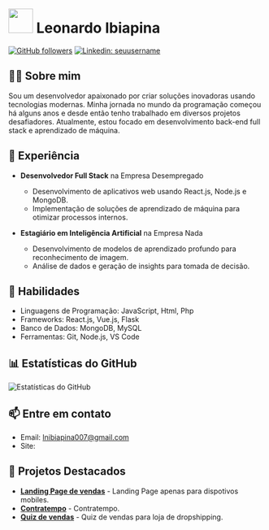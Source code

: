 # <img src="https://github.com/leoibiap.png" width="48"> Leonardo Ibiapina

[![GitHub followers](https://img.shields.io/github/followers/leoibiap?label=Follow&style=social)](https://github.com/leoibiap)
[![Linkedin: seuusername](https://img.shields.io/badge/-Leonardo%20Ibiapina-blue?style=flat-square&logo=Linkedin&logoColor=white&link=https://www.linkedin.com/in/leonardo-ibiapina-852265217)](https://www.linkedin.com/in/leonardo-ibiapina-852265217)

## 👨‍💻 Sobre mim

Sou um desenvolvedor apaixonado por criar soluções inovadoras usando tecnologias modernas. Minha jornada no mundo da programação começou há alguns anos e desde então tenho trabalhado em diversos projetos desafiadores. Atualmente, estou focado em desenvolvimento back-end full stack e aprendizado de máquina.

## 💼 Experiência

- **Desenvolvedor Full Stack** na Empresa Desempregado
  - Desenvolvimento de aplicativos web usando React.js, Node.js e MongoDB.
  - Implementação de soluções de aprendizado de máquina para otimizar processos internos.

- **Estagiário em Inteligência Artificial** na Empresa Nada
  - Desenvolvimento de modelos de aprendizado profundo para reconhecimento de imagem.
  - Análise de dados e geração de insights para tomada de decisão.

## 🚀 Habilidades

- Linguagens de Programação: JavaScript, Html, Php
- Frameworks: React.js, Vue.js, Flask
- Banco de Dados: MongoDB, MySQL
- Ferramentas: Git, Node.js, VS Code

## 📊 Estatísticas do GitHub

![Estatísticas do GitHub](https://github-readme-stats.vercel.app/api?username=seuusername&show_icons=true&theme=dark)

## 📫 Entre em contato

- Email: lnibiapina007@gmail.com
- Site: 

## 🌟 Projetos Destacados

- **[Landing Page de vendas](https://leoibiap.github.io/Game-Retro-Mobile/)** - Landing Page apenas para dispotivos mobiles.
- **[Contratempo](https://leoibiap.github.io/C-zinho/)** - Contratempo.
- **[Quiz de vendas](https://leoibiap.github.io/Quiz-Vendas/)** - Quiz de vendas para loja de dropshipping.
